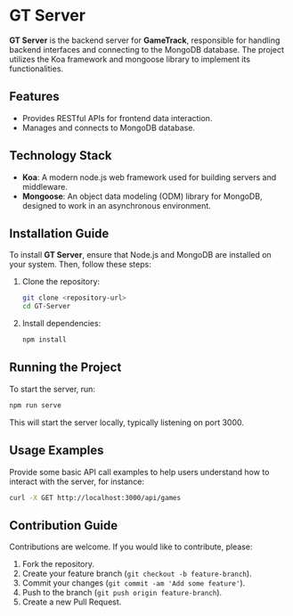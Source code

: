 
# GT Server

**GT Server** is the backend server for **GameTrack**, responsible for handling backend interfaces and connecting to the MongoDB database. The project utilizes the Koa framework and mongoose library to implement its functionalities.

## Features

- Provides RESTful APIs for frontend data interaction.
- Manages and connects to MongoDB database.

## Technology Stack

- **Koa**: A modern node.js web framework used for building servers and middleware.
- **Mongoose**: An object data modeling (ODM) library for MongoDB, designed to work in an asynchronous environment.

## Installation Guide

To install **GT Server**, ensure that Node.js and MongoDB are installed on your system. Then, follow these steps:

1. Clone the repository:

   ```bash
   git clone <repository-url>
   cd GT-Server
   ```

2. Install dependencies:

   ```bash
   npm install
   ```

## Running the Project

To start the server, run:

```bash
npm run serve
```

This will start the server locally, typically listening on port 3000.

## Usage Examples

Provide some basic API call examples to help users understand how to interact with the server, for instance:

```bash
curl -X GET http://localhost:3000/api/games
```

## Contribution Guide

Contributions are welcome. If you would like to contribute, please:

1. Fork the repository.
2. Create your feature branch (`git checkout -b feature-branch`).
3. Commit your changes (`git commit -am 'Add some feature'`).
4. Push to the branch (`git push origin feature-branch`).
5. Create a new Pull Request.
